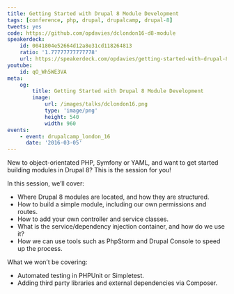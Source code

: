```yaml
---
title: Getting Started with Drupal 8 Module Development
tags: [conference, php, drupal, drupalcamp, drupal-8]
tweets: yes
code: https://github.com/opdavies/dclondon16-d8-module
speakerdeck:
    id: 0041804e52664d12a8e31cd118264813
    ratio: '1.77777777777778'
    url: https://speakerdeck.com/opdavies/getting-started-with-drupal-8-module-development
youtube:
    id: qO_Wh5WE3VA
meta:
    og:
        title: Getting Started with Drupal 8 Module Development
        image:
            url: /images/talks/dclondon16.png
            type: 'image/png'
            height: 540
            width: 960
events:
    - event: drupalcamp_london_16
      date: '2016-03-05'
---
```

New to object-orientated PHP, Symfony or YAML, and want to get started building modules in Drupal 8? This is the session for you!

In this session, we’ll cover:

* Where Drupal 8 modules are located, and how they are structured.
* How to build a simple module, including our own permissions and routes.
* How to add your own controller and service classes.
* What is the service/dependency injection container, and how do we use it?
* How we can use tools such as PhpStorm and Drupal Console to speed up the process.

What we won’t be covering:

* Automated testing in PHPUnit or Simpletest.
* Adding third party libraries and external dependencies via Composer.
